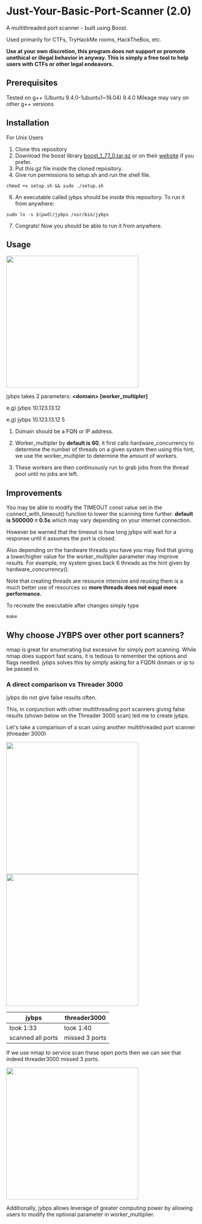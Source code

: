 # Just-Your-Basic-Port-Scanner (2.0)
A multithreaded port scanner - built using Boost.

Used primarily for CTFs, TryHackMe rooms, HackTheBox, etc.

**Use at your own discretion, this program does not support or promote unethical or illegal behavior in anyway. This is simply a free tool to help users with CTFs or other legal endeavors.**

## Prerequisites
Tested on g++ (Ubuntu 9.4.0-1ubuntu1~18.04) 9.4.0
Mileage may vary on other g++ versions

## Installation

For Unix Users
1. Clone this repository
2. Download the boost library [boost_1_77_0.tar.gz](https://boostorg.jfrog.io/ui/native/main/release/1.77.0/source/boost_1_77_0.tar.gz]) or on their [website](https://www.boost.org/) if you prefer.
3. Put this gz file inside the cloned repository.
4. Give run permissions to setup.sh and run the shell file.
```
chmod +x setup.sh && sudo ./setup.sh
```
6. An executable called jybps should be inside this repository. To run it from anywhere:
```
sudo ln -s $(pwd)/jybps /usr/bin/jybps
```
7. Congrats! Now you should be able to run it from anywhere.

## Usage
<img src="https://user-images.githubusercontent.com/60508293/140613358-ac1cb84f-0699-46e3-a2b7-0225ea58013a.png" height="350">



jybps takes 2 parameters: **\<domain\> [worker_multipler]**

e.g) jybps 10.123.13.12


e.g) jybps 10.123.13.12 5

1. Domain should be a FQN or IP address.
  
2. Worker_multipler by **default is 60**, it first calls hardware_concurrency to determine the number of threads on a given system
  then using this hint, we use the worker_multipler to determine the amount of workers.
  
3. These workers are then continuously run to grab jobs from the thread pool until no jobs are left.


## Improvements
You may be able to modify the TIMEOUT const value set in the connect_with_timeout() function to lower the scanning time further.
**default is 500000 = 0.5s** which may vary depending on your internet connection.

However be warned that the timeout is how long jybps will wait for a response until it assumes the port is closed.

Also depending on the hardware threads you have you may find that giving a lower/higher value for the worker_multipler parameter may improve results. For example, my system gives back 6 threads as the hint given by hardware_concurrency().

Note that creating threads are resource intensive and reusing them is a much better use of resources so **more threads does not equal more performance.**

To recreate the executable after changes simply type
```
make
```

## Why choose JYBPS over other port scanners?

nmap is great for enumerating but excessive for simply port scanning.  While nmap does support fast scans, it is tedious to remember the options and flags needed. jybps solves this by simply asking for a FQDN domain or ip to be passed in.

### A direct comparison vs Threader 3000

jybps do not give false results often. 

This, in conjunction with other multithreading port scanners giving false results (shown below on the Threader 3000 scan) led me to create jybps.

Let's take a comparison of a scan using another multithreaded port scanner (threader 3000)



<img src="https://user-images.githubusercontent.com/60508293/140613524-d9bd05f2-fccc-4332-b74f-b13cd4b2747a.png" height="350">

<img src="https://user-images.githubusercontent.com/60508293/140613358-ac1cb84f-0699-46e3-a2b7-0225ea58013a.png" height="350">

| jybps  | threader3000 |
| ------------- | ------------- |
| took 1:33  | took 1:40  |
| scanned all ports  | missed 3 ports |

If we use nmap to service scan these open ports then we can see that indeed threader3000 missed 3 ports.

<img src="https://user-images.githubusercontent.com/60508293/140614089-b4bb2785-2b7c-4170-a7f2-52085efc1d1f.png" height="350">

Additionally, jybps allows leverage of greater computing power by allowing users to modify the optional parameter in worker_multiplier.

